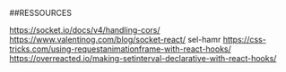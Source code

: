 ##RESSOURCES

https://socket.io/docs/v4/handling-cors/
https://www.valentinog.com/blog/socket-react/
sel-hamr
https://css-tricks.com/using-requestanimationframe-with-react-hooks/
https://overreacted.io/making-setinterval-declarative-with-react-hooks/